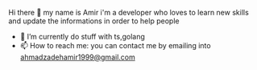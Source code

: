 Hi there 👋
my name is Amir i'm a developer who loves to learn new skills and  update the informations in order to help people  

- 🔭 I’m currently do stuff with ts,golang 
- 📫 How to reach me: you can contact me by emailing into ahmadzadehamir1999@gmail.com
